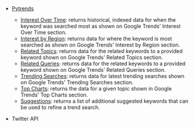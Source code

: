 - [Pytrends](https://github.com/GeneralMills/pytrends)
  - [Interest Over Time](https://github.com/GeneralMills/pytrends#interest-over-time): returns historical, indexed data for when the keyword was searched most as shown on Google Trends' Interest Over Time section.
  - [Interest by Region](https://github.com/GeneralMills/pytrends#interest-by-region): returns data for where the keyword is most searched as shown on Google Trends' Interest by Region section.
  - [Related Topics](https://github.com/GeneralMills/pytrends#related-topics): returns data for the related keywords to a provided keyword shown on Google Trends' Related Topics section.
  - [Related Queries](https://github.com/GeneralMills/pytrends#related-queries): returns data for the related keywords to a provided keyword shown on Google Trends' Related Queries section.
  - [Trending Searches](https://github.com/GeneralMills/pytrends#trending-searches): returns data for latest trending searches shown on Google Trends' Trending Searches section.
  - [Top Charts](https://github.com/GeneralMills/pytrends#top-charts): returns the data for a given topic shown in Google Trends' Top Charts section.
  - [Suggestions](https://github.com/GeneralMills/pytrends#suggestions): returns a list of additional suggested keywords that can be used to refine a trend search.

- Twitter API
